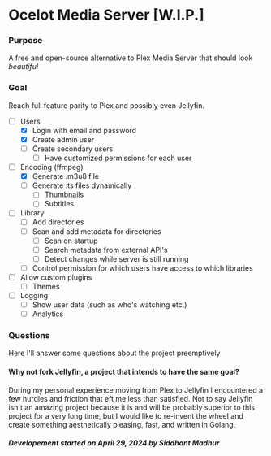 # Ocelot Media Server [W.I.P.]

### Purpose
A free and open-source alternative to Plex Media Server that should look *beautiful*

### Goal
Reach full feature parity to Plex and possibly even Jellyfin.

- [ ] Users
    - [X] Login with email and password
    - [X] Create admin user 
    - [ ] Create secondary users
        - [ ] Have customized permissions for each user
- [ ] Encoding (ffmpeg)
    - [X] Generate .m3u8 file
    - [ ] Generate .ts files dynamically 
        - [ ] Thumbnails
        - [ ] Subtitles
- [ ] Library
    - [ ] Add directories
    - [ ] Scan and add metadata for directories
        - [ ] Scan on startup
        - [ ] Search metadata from external API's
        - [ ] Detect changes while server is still running
    - [ ] Control permission for which users have access to which libraries
- [ ] Allow custom plugins
    - [ ] Themes
- [ ] Logging
    - [ ] Show user data (such as who's watching etc.)
    - [ ] Analytics

### Questions
Here I'll answer some questions about the project preemptively

#### Why not fork Jellyfin, a project that intends to have the same goal?
During my personal experience moving from Plex to Jellyfin I encountered a few hurdles and friction that eft me less than satisfied.
Not to say Jellyfin isn't an amazing project because it is and will be probably superior to this project for a very long time, but I would like to re-invent the wheel and create something aesthetically pleasing, fast, and written in Golang.


##### Developement started on April 29, 2024 by Siddhant Madhur

